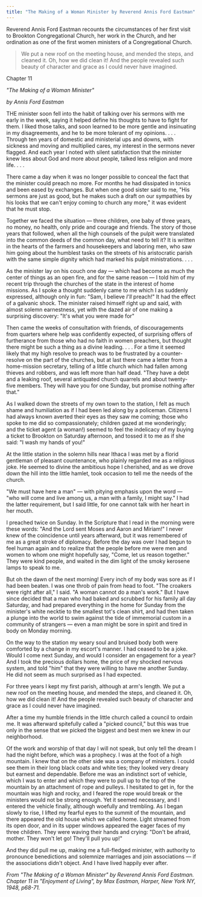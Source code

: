 ```yaml
---
title: "The Making of a Woman Minister by Reverend Annis Ford Eastman"
---
```


Reverend Annis Ford Eastman recounts the circumstances of her first visit to Brookton Congregational Church, her work in the Church, and her ordination as one of the first women ministers of a Congregational Church.

<!--more-->

> We put a new roof on the meeting house, and mended the steps, and cleaned it. Oh, how we did clean it! And the people revealed such beauty of character and grace as I could never have imagined.

Chapter 11

*"The Making of a Woman Minister"*

*by Annis Ford Eastman*

THE minister soon fell into the habit of talking over his sermons with me early in the week, saying it helped define his thoughts to have to fight for them. I liked those talks, and soon learned to be more gentle and insinuating in my disagreements, and he to be more tolerant of my opinions. . . . Through ten years of domestic and ministerial ups and downs, with sickness and moving and multiplied cares, my interest in the sermons never flagged. And each year I noted with silent satisfaction that the minister knew less about God and more about people, talked less religion and more life. . . .

There came a day when it was no longer possible to conceal the fact that the minister could preach no more. For months he had dissipated in tonics and been eased by exchanges. But when one good sister said to me, "His sermons are just as good, but he makes such a draft on our sympathies by his looks that we can't enjoy coming to church any more," it was evident that he must stop.

Together we faced the situation — three children, one baby of three years, no money, no health, only pride and courage and friends. The story of those years that followed, when all the high counsels of the pulpit were translated into the common deeds of the common day, what need to tell it? It is written in the hearts of the farmers and housekeepers and laboring men, who saw him going about the humblest tasks on the streets of his aristocratic parish with the same simple dignity which had marked his pulpit ministrations. . . .

As the minister lay on his couch one day — which had become as much the center of things as an open fire, and for the same reason — I told him of my recent trip through the churches of the state in the interest of home missions. As I spoke a thought suddenly came to me which I as suddenly expressed, although only in fun: "Sam, I believe *I'll* preach!" It had the effect of a galvanic shock. The minister raised himself right up and said, with almost solemn earnestness, yet with the dazed air of one making a surprising discovery: "It's what you were made for"

Then came the weeks of consultation with friends, of discouragements from quarters where help was confidently expected, of surprising offers of furtherance from those who had no faith in women preachers, but thought there might be such a thing as a divine leading. . . . For a time it seemed likely that my high resolve to preach was to be frustrated by a counter-resolve on the part of the churches, but at last there came a letter from a home-mission secretary, telling of a little church which had fallen among thieves and robbers, and was left more than half dead. "They have a debt and a leaking roof, several antiquated church quarrels and about twenty-five members. They will have you for one Sunday, but promise nothing after that."

As I walked down the streets of my own town to the station, I felt as much shame and humiliation as if I had been led along by a policeman. Citizens I had always known averted their eyes as they saw me coming; those who spoke to me did so compassionately; children gazed at me wonderingly; and the ticket agent (a woman!) seemed to feel the indelicacy of my buying a ticket to Brookton on Saturday afternoon, and tossed it to me as if she said: "I wash my hands of you!"

At the little station in the solemn hills near Ithaca I was met by a florid gentleman of pleasant countenance, who plainly regarded me as a religious joke. He seemed to divine the ambitious hope I cherished, and as we drove down the hill into the little hamlet, took occasion to tell me the needs of the church.

"We must have here a man" — with pitying emphasis upon the word — "who will come and live among us, a man with a family, I might say." I had the latter requirement, but I said little, for one cannot talk with her heart in her mouth.

I preached twice on Sunday. In the Scripture that I read in the morning were these words: "And the Lord sent Moses and Aaron and Miriam!" I never knew of the coincidence until years afterward, but it was remembered of me as a great stroke of diplomacy. Before the day was over I had begun to feel human again and to realize that the people before me were men and women to whom one might hopefully say, "Come, let us reason together." They were kind people, and waited in the dim light of the smoky kerosene lamps to speak to me.

But oh the dawn of the next morning! Every inch of my body was sore as if I had been beaten. I was one throb of pain from head to foot. "The croakers were right after all," I said. "A woman cannot do a man's work." But I have since decided that a man who had baked and scrubbed for his family all day Saturday, and had prepared everything in the home for Sunday from the minister's white necktie to the smallest tot's clean shirt, and had then taken a plunge into the world to swim against the tide of immemorial custom in a community of strangers — even a man might be sore in spirit and tired in body on Monday morning.

On the way to the station my weary soul and bruised body both were comforted by a change in my escort's manner. I had ceased to be a joke. Would I come next Sunday, and would I consider an engagement for a year? And I took the precious dollars home, the price of my shocked nervous system, and told "him" that they were willing to have me another Sunday. He did not seem as much surprised as I had expected.

For three years I kept my first parish, although at arm's length. We put a new roof on the meeting house, and mended the steps, and cleaned it. Oh, how we did clean it! And the people revealed such beauty of character and grace as I could never have imagined.

After a time my humble friends in the little church called a council to ordain me. It was afterward spitefully called a "picked council," but this was true only in the sense that we picked the biggest and best men we knew in our neighborhood.

Of the work and worship of that day I will not speak, but only tell the dream I had the night before, which was a prophecy. I was at the foot of a high mountain. I knew that on the other side was a company of ministers. I could see them in their long black coats and white ties; they looked very dreary but earnest and dependable. Before me was an indistinct sort of vehicle, which I was to enter and which they were to pull up to the top of the mountain by an attachment of rope and pulleys. I hesitated to get in, for the mountain was high and rocky, and I feared the rope would break or the ministers would not be strong enough. Yet it seemed necessary, and I entered the vehicle finally, although woefully and trembling. As I began slowly to rise, I lifted my fearful eyes to the summit of the mountain, and there appeared the old house which we called home. Light streamed from its open door, and in its upper windows appeared the eager faces of my three children. They were waving their hands and crying: "Don't be afraid, mother. They won't let go! They'll pull you up!"

And they did pull me up, making me a full-fledged minister, with authority to pronounce benedictions and solemnize marriages and join associations — if the associations didn't object. And I have lived happily ever after.

*From "The Making of a Woman Minister" by Reverend Annis Ford Eastman. Chapter 11 in "Enjoyment of Living", by Max Eastman, Harper, New York NY, 1948, p68-71.*
